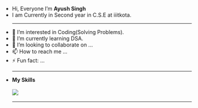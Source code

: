 -  Hi, Everyone I’m <b>Ayush Singh</b> 
- I am Currently in Second year in C.S.E at iiitkota.
  <br><hr>
- 👀 I’m interested in Coding(Solving Problems).
- 🌱 I’m currently learning DSA.
- 💞️ I’m looking to collaborate on ...
- 📫 How to reach me ...
- ⚡ Fun fact: ...
  <br><hr>
- <b>My Skills<b>
  <br><br>
  <img src="https://media.dev.to/cdn-cgi/image/width=1000,height=420,fit=cover,gravity=auto,format=auto/https%3A%2F%2Fdev-to-uploads.s3.amazonaws.com%2Fuploads%2Farticles%2Fvwiyey4wyuw9liu4ejm5.jpg">
   <hr>
